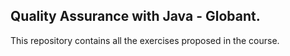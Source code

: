 ## Quality Assurance with Java - Globant.

This repository contains all the exercises proposed in the course.
